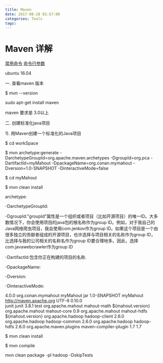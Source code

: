 ```yaml
---
title: Maven
date: 2017-08-28 02:57:00
categories: Tools
tags:
---
```

# Maven 详解
[常用命令](http://blog.csdn.net/naruto_ahu/article/details/10099079)
[命令行参数](http://blog.csdn.net/wangjunjun2008/article/details/18982089)


ubuntu 16.04



一. 查看maven 版本

$ mvn --version



sudo apt-get install maven



maven 要求是 3.0以上



二. 创建标准化java项目



1). 用Maven创建一个标准化的Java项目

$ cd workSpace

$ mvn archetype:generate -DarchetypeGroupId=org.apache.maven.archetypes -DgroupId=org.pca -DartifactId=myMahout -DpackageName=org.conan.mymahout -Dversion=1.0-SNAPSHOT  -DinteractiveMode=false

$ cd myMahout

$ mvn clean install



archetype:

-DarchetypeGroupId:

-DgroupId:"groupId”属性是一个组织或者项目（比如开源项目）的唯一ID。大多数情况下，你会使用项目的java包的根名称作为group ID。例如，对于我自己的Java网络爬虫项目，我会使用com.jenkov作为group ID。如果这个项目是一个由很多独立的贡献者组成的开源项目，也许选择与项目相关的名称作为group ID，比选择与我的公司相关的名称名作为group ID要合理地多。因此，选择com.javawebcrawler作为group ID

-DartifactId:包含你正在构建的项目的名称.

-DpackageName:

-Dversion:

-DinteractiveMode:



  4.0.0  org.conan.mymahout  myMahout  jar  1.0-SNAPSHOT  myMahout  http://maven.apache.org          UTF-8        0.10.0    
          junit      junit      3.8.1      test          org.apache.mahout    mahout-math    ${mahout.version}      org.apache.mahout    mahout-core    0.9    org.apache.mahout    mahout-hdfs    ${mahout.version}                    org.apache.hadoop                hadoop-client                2.6.0                                org.apache.hadoop                hadoop-common                2.6.0                                org.apache.hadoop                hadoop-hdfs                2.6.0                org.apache.maven.plugins        maven-compiler-plugin                    1.7            1.7


$ mvn clean install

$ mvn compile





mvn clean package -pl hadoop -DskipTests
